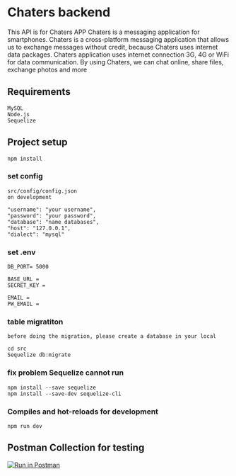# Chaters backend
This API is for Chaters APP
Chaters is a messaging application for smartphones. Chaters is a cross-platform messaging application that allows us to exchange messages without credit, because Chaters uses internet data packages. Chaters application uses internet connection 3G, 4G or WiFi for data communication. By using Chaters, we can chat online, share files, exchange photos and more

## Requirements
```
MySQL
Node.js
Sequelize
```

## Project setup
```
npm install
```

### set config
```
src/config/config.json
on development
    
"username": "your username",
"password": "your password",
"database": "name databases",
"host": "127.0.0.1",
"dialect": "mysql"

```

### set .env
```
DB_PORT= 5000

BASE_URL = 
SECRET_KEY = 

EMAIL = 
PW_EMAIL =

```

### table migratiton
```
before doing the migration, please create a database in your local

cd src
Sequelize db:migrate

```
### fix problem Sequelize cannot run
```
npm install --save sequelize
npm install --save-dev sequelize-cli
```


### Compiles and hot-reloads for development
```
npm run dev
```


## Postman Collection for testing

[![Run in Postman](https://run.pstmn.io/button.svg)](https://app.getpostman.com/run-collection/fe5a149fe5cb0b8d7e2d)